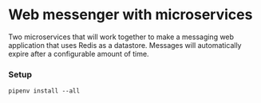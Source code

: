 # Web messenger with microservices
Two microservices that will work together to make a messaging web application that uses Redis as a datastore.
Messages will automatically expire after a configurable amount of time.

### Setup
```shell
pipenv install --all
```